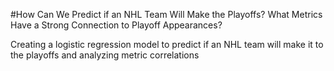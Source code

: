 #How Can We Predict if an NHL Team Will Make the Playoffs? What Metrics Have a Strong Connection to Playoff Appearances?

Creating a logistic regression model to predict if an NHL team will make it to the playoffs and analyzing metric correlations
